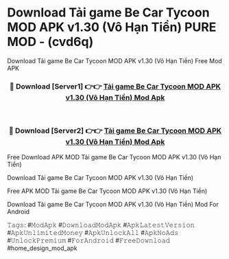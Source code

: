 # Download Tải game Be Car Tycoon MOD APK v1.30 (Vô Hạn Tiền) PURE MOD - (cvd6q)
Download Tải game Be Car Tycoon MOD APK v1.30 (Vô Hạn Tiền) Free Mod APK

<div align="center">
<h3>🔴 Download [Server1] 👉👉 <a href="https://apk-comot.site?title=Tải_game_Be_Car_Tycoon_MOD_APK_v1.30_(Vô_Hạn_Tiền)">Tải game Be Car Tycoon MOD APK v1.30 (Vô Hạn Tiền) Mod Apk</a></h3><br>

<h3>🔴 Download [Server2] 👉👉 <a href="https://apk-comot.site?title=Tải_game_Be_Car_Tycoon_MOD_APK_v1.30_(Vô_Hạn_Tiền)">Tải game Be Car Tycoon MOD APK v1.30 (Vô Hạn Tiền) Mod Apk</a></h3>
</div>


Free Download APK MOD Tải game Be Car Tycoon MOD APK v1.30 (Vô Hạn Tiền)

Download Tải game Be Car Tycoon MOD APK v1.30 (Vô Hạn Tiền) 

Free APK MOD Tải game Be Car Tycoon MOD APK v1.30 (Vô Hạn Tiền) 

Download Tải game Be Car Tycoon MOD APK v1.30 (Vô Hạn Tiền) Mod For Android

𝚃𝚊𝚐𝚜: #𝙼𝚘𝚍𝙰𝚙𝚔 #𝙳𝚘𝚠𝚗𝚕𝚘𝚊𝚍𝙼𝚘𝚍𝙰𝚙𝚔 #𝙰𝚙𝚔𝙻𝚊𝚝𝚎𝚜𝚝𝚅𝚎𝚛𝚜𝚒𝚘𝚗 #𝙰𝚙𝚔𝚄𝚗𝚕𝚒𝚖𝚒𝚝𝚎𝚍𝙼𝚘𝚗𝚎𝚢 #𝙰𝚙𝚔𝚄𝚗𝚕𝚘𝚌𝚔𝙰𝚕𝚕 #𝙰𝚙𝚔𝙽𝚘𝙰𝚍𝚜 #𝚄𝚗𝚕𝚘𝚌𝚔𝙿𝚛𝚎𝚖𝚒𝚞𝚖 #𝙵𝚘𝚛𝙰𝚗𝚍𝚛𝚘𝚒𝚍 #𝙵𝚛𝚎𝚎𝙳𝚘𝚠𝚗𝚕𝚘𝚊𝚍 #home_design_mod_apk